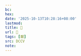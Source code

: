 ```yaml
---
bc:
hex:
date: '2025-10-13T10:28:16+08:00'
lastmod:
title: 􄡀
url: 􄡀
tags: [㿷]
src: DCCV
note:
---
```

